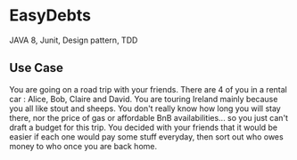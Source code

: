 # EasyDebts
JAVA 8, Junit, Design pattern, TDD

## Use Case
You are going on a road trip with your friends. There are 4 of you in a rental car :
Alice, Bob, Claire and David. You are touring Ireland mainly because you all like stout
and sheeps.
You don&#39;t really know how long you will stay there, nor the price of gas or affordable
BnB availabilities... so you just can&#39;t draft a budget for this trip.
You decided with your friends that it would be easier if each one would pay some
stuff everyday, then sort out who owes money to who once you are back home.


